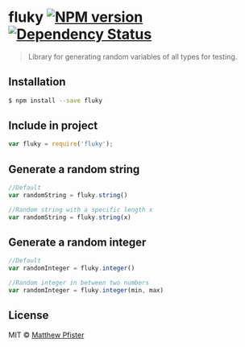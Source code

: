 # fluky [![NPM version][npm-image]][npm-url] [![Dependency Status][daviddm-image]][daviddm-url]
> Library for generating random variables of all types for testing.

## Installation

```sh
$ npm install --save fluky
```

## Include in project

```js
var fluky = require('fluky');
```

## Generate a random string
```js
//Default
var randomString = fluky.string()

//Random string with a specific length x
var randomString = fluky.string(x)
```
## Generate a random integer
```js
//Default
var randomInteger = fluky.integer()

//Random integer in between two numbers
var randomInteger = fluky.integer(min, max)
```
## License

MIT © [Matthew Pfister]()


[npm-image]: https://badge.fury.io/js/fluky.svg
[npm-url]: https://npmjs.org/package/fluky
[travis-image]: https://travis-ci.org/HerrPfister/fluky.svg?branch=master
[travis-url]: https://travis-ci.org/HerrPfister/fluky
[daviddm-image]: https://david-dm.org/HerrPfister/fluky.svg?theme=shields.io
[daviddm-url]: https://david-dm.org/HerrPfister/fluky
